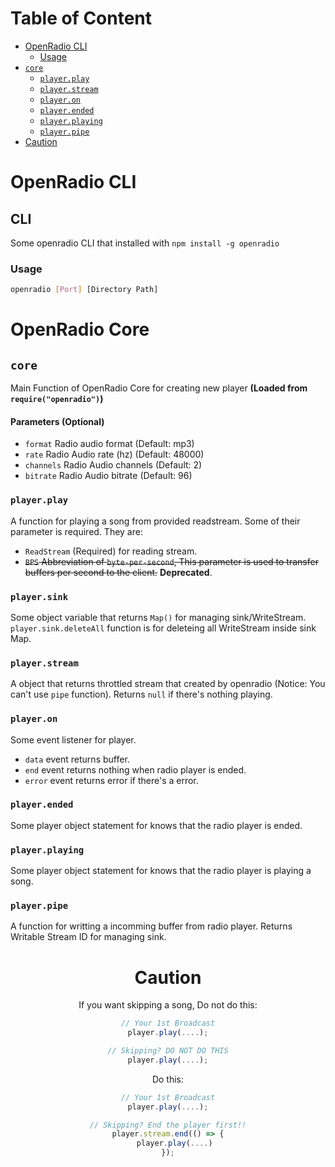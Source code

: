 # Table of Content
- [OpenRadio CLI](#cli)
  - [Usage](#usage)
- [`core`](#core)
  - [`player.play`](#playerplay)
  - [`player.stream`](#playerstream)
  - [`player.on`](#playeron)
  - [`player.ended`](#playerended)
  - [`player.playing`](#playerplaying)
  - [`player.pipe`](#playerpipe)
- [Caution](#caution)

# OpenRadio CLI
## CLI
Some openradio CLI that installed with `npm install -g openradio`
### Usage
```bash
openradio [Port] [Directory Path]
```

# OpenRadio Core
## `core`
Main Function of OpenRadio Core for creating new player __(Loaded from `require("openradio")`)__
#### Parameters (Optional)
 - `format` Radio audio format (Default: mp3)
 - `rate` Radio Audio rate (hz) (Default: 48000)
 - `channels` Radio Audio channels (Default: 2)
 - `bitrate` Radio Audio bitrate (Default: 96)
### `player.play`
A function for playing a song from provided readstream. Some of their parameter is required. They are:
  - `ReadStream` (Required) for reading stream.
  - ~~`BPS` Abbreviation of `byte-per-second`, This parameter is used to transfer buffers per second to the client.~~ **Deprecated**.
### `player.sink`
Some object variable that returns `Map()` for managing sink/WriteStream. `player.sink.deleteAll` function is for deleteing all WriteStream inside sink Map.

### `player.stream`
A object that returns throttled stream that created by openradio (Notice: You can't use `pipe` function). Returns `null` if there's nothing playing.
### `player.on` 
Some event listener for player. 
  - `data` event returns buffer.
  - `end` event returns nothing when radio player is ended.
  - `error` event returns error if there's a error.

### `player.ended`
Some player object statement for knows that the radio player is ended.

### `player.playing`
Some player object statement for knows that the radio player is playing a song.

### `player.pipe`
A function for writting a incomming buffer from radio player. Returns Writable Stream ID for managing sink. 

<center>

<h1>Caution</h1>

If you want skipping a song, Do not do this:

```js
// Your 1st Broadcast
player.play(....);

// Skipping? DO NOT DO THIS
player.play(....);
```

Do this:

```js
// Your 1st Broadcast
player.play(....);

// Skipping? End the player first!!
player.stream.end(() => {
   player.play(....)
});
```

</center>
